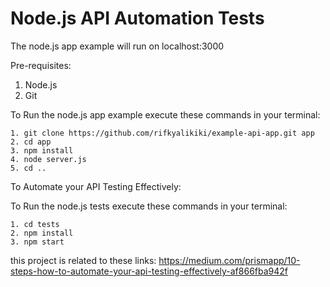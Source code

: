 Node.js API Automation Tests
============================

The node.js app example will run on localhost:3000

Pre-requisites:
1. Node.js
2. Git

To Run the node.js app example execute these commands in your terminal:
```
1. git clone https://github.com/rifkyalikiki/example-api-app.git app
2. cd app
3. npm install
4. node server.js
5. cd ..
```

To Automate your API Testing Effectively:

To Run the node.js tests execute these commands in your terminal:
```
1. cd tests
2. npm install
3. npm start
```

this project is related to these links:
https://medium.com/prismapp/10-steps-how-to-automate-your-api-testing-effectively-af866fba942f